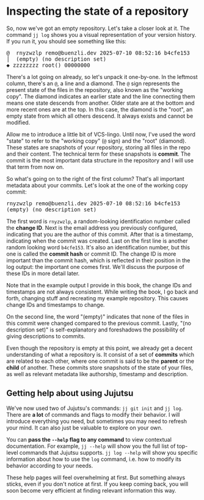# Inspecting the state of a repository

So, now we've got an empty repository.
Let's take a closer look at it.
The command `jj log` shows you a visual representation of your version history.
If you run it, you should see something like this:

<!-- generated by aha script -->
<pre class="aha">
<span class="bold "></span><span class="bold green ">@</span>  <span class="bold "></span><span class="bold purple ">r</span><span class="bold dimgray ">nyzwzlp</span><span class="bold "> </span><span class="bold yellow ">remo@buenzli.dev</span><span class="bold "> </span><span class="bold cyan ">2025-07-10 08:52:16</span><span class="bold "> </span><span class="bold blue ">b</span><span class="bold dimgray ">4cfe153</span><span class="bold "></span>
│  <span class="bold "></span><span class="bold green ">(empty)</span><span class="bold "> </span><span class="bold green ">(no description set)</span><span class="bold "></span>
<span class="bold "></span><span class="bold cyan ">◆</span> <span class="bold "></span><span class="bold purple ">z</span><span class="dimgray ">zzzzzzz</span> <span class="green ">root()</span> <span class="bold "></span><span class="bold blue ">0</span><span class="dimgray ">0000000</span>
</pre>

There's a lot going on already, so let's unpack it one-by-one.
In the leftmost column, there's an `@`, a line and a diamond.
The `@` sign represents the present state of the files in the repository, also known as the "working copy".
The diamond indicates an earlier state and the line connecting them means one state descends from another.
Older state are at the bottom and more recent ones are at the top.
In this case, the diamond is the "root", an empty state from which all others descend.
It always exists and cannot be modified.

Allow me to introduce a little bit of VCS-lingo.
Until now, I've used the word "state" to refer to the "working copy" (`@` sign) and the "root" (diamond).
These states are snapshots of your repository, storing all files in the repo and their content.
The technical term for these snapshots is **commit**.
The commit is the most important data structure in the repository and I will use that term from now on.

So what's going on to the right of the first column?
That's all important metadata about your commits.
Let's look at the one of the working copy commit:

<pre class="aha">
<span class="bold "></span><span class="bold purple ">r</span><span class="bold dimgray ">nyzwzlp</span><span class="bold "> </span><span class="bold yellow ">remo@buenzli.dev</span><span class="bold "> </span><span class="bold cyan ">2025-07-10 08:52:16</span><span class="bold "> </span><span class="bold blue ">b</span><span class="bold dimgray ">4cfe153</span><span class="bold "></span>
<span class="bold "></span><span class="bold green ">(empty)</span><span class="bold "> </span><span class="bold green ">(no description set)</span><span class="bold "></span>
</pre>

The first word is `rnyzwzlp`, a random-looking identification number called the **change ID**.
Next is the email address you previously configured, indicating that you are the author of this commit.
After that is a timestamp, indicating when the commit was created.
Last on the first line is another random looking word `b4cfe153`.
It's also an identification number, but this one is called the **commit hash** or commit ID.
The change ID is more important than the commit hash, which is reflected in their position in the log output: the important one comes first.
We'll discuss the purpose of these IDs in more detail later.

Note that in the example output I provide in this book, the change IDs and timestamps are not always consistent.
While writing the book, I go back and forth, changing stuff and recreating my example repository.
This causes change IDs and timestamps to change.

On the second line, the word "(empty)" indicates that none of the files in this commit were changed compared to the previous commit.
Lastly, "(no description set)" is self-explanatory and foreshadows the possibility of giving descriptions to commits.

Even though the repository is empty at this point, we already get a decent understanding of what a repository is.
It consist of a set of **commits** which are related to each other, where one commit is said to be the **parent** or the **child** of another.
These commits store snapshots of the state of your files, as well as relevant metadata like authorship, timestamp and description.

## Getting help about using Jujutsu

We've now used two of Jujutsu's commands: `jj git init` and `jj log`.
There are **a lot** of commands and flags to modify their behavior.
I will introduce everything you need, but sometimes you may need to refresh your mind.
It can also just be valuable to explore on your own.

You can **pass the `--help` flag to any command** to view contextual documentation.
For example, `jj --help` will show you the full list of top-level commands that Jujutsu supports.
`jj log --help` will show you specific information about how to use the `log` command, i.e. how to modify its behavior according to your needs.

These help pages will feel overwhelming at first.
But something always sticks, even if you don't notice at first.
If you keep coming back, you will soon become very efficient at finding relevant information this way.

